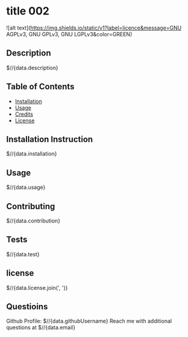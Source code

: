 # title 002

  ![alt text](https://img.shields.io/static/v1?label=licence&message=GNU AGPLv3, GNU GPLv3, GNU LGPLv3&color=GREEN)

  ## Description
  $//{data.description}


  ## Table of Contents
  * [Installation](#installation)
  * [Usage](#usage)
  * [Credits](#credits)
  * [License](#license)


  ## Installation Instruction
  $//{data.installation}


  ## Usage
  $//{data.usage}

  
  ## Contributing
  $//{data.contribution}


  ## Tests
  $//{data.test}


  ## license
  $//{data.license.join(', ')}


  ## Questioins
  Github Profile: $//{data.githubUsername}
  Reach me with additional questions at $//{data.email}
